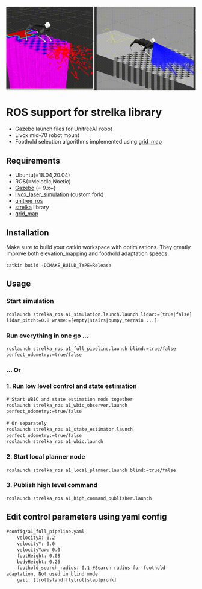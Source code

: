 <p align="center">
  <img src="resources/demo.gif" alt="animated" />
</p>

# ROS support for strelka library
- Gazebo launch files for UnitreeA1 robot
- Livox mid-70 robot mount
- Foothold selection algorithms implemented using [grid_map](https://github.com/ANYbotics/grid_map)

## Requirements
- Ubuntu(=18.04,20.04)
- ROS(=Melodic,Noetic)
- [Gazebo](http://gazebosim.org) (= 9.x+)
- [livox_laser_simulation](https://github.com/RumblingTurtle/livox_laser_simulation) (custom fork)
- [unitree_ros](https://github.com/unitreerobotics/unitree_ros)
- [strelka](https://github.com/RumblingTurtle/strelka) library 
- [grid_map](https://github.com/ANYbotics/grid_map)

## Installation
Make sure to build your catkin workspace with optimizations. They greatly improve both elevation_mapping and foothold adaptation speeds.
```
catkin build -DCMAKE_BUILD_TYPE=Release
```
## Usage
### Start simulation
```
roslaunch strelka_ros a1_simulation.launch.launch lidar:=[true|false] lidar_pitch:=0.8 wname:=[empty|stairs|bumpy_terrain ...]
```
### Run everything in one go ...
```
roslaunch strelka_ros a1_full_pipeline.launch blind:=true/false perfect_odometry:=true/false
```
### ... Or
### 1. Run low level control and state estimation
```
# Start WBIC and state estimation node together
roslaunch strelka_ros a1_wbic_observer.launch perfect_odometry:=true/false

# Or separately
roslaunch strelka_ros a1_state_estimator.launch perfect_odometry:=true/false
roslaunch strelka_ros a1_wbic.launch
```
### 2. Start local planner node
```
roslaunch strelka_ros a1_local_planner.launch blind:=true/false
```
### 3. Publish high level command
```
roslaunch strelka_ros a1_high_command_publisher.launch
```

## Edit control parameters using yaml config
```
#config/a1_full_pipeline.yaml
    velocityX: 0.2
    velocityY: 0.0
    velocityYaw: 0.0 
    footHeight: 0.08 
    bodyHeight: 0.26 
    foothold_search_radius: 0.1 #Search radius for foothold adaptation. Not used in blind mode
    gait: [trot|stand|flytrot|step|pronk]
```